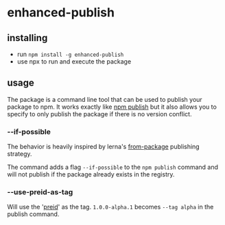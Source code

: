 # enhanced-publish

## installing

- run `npm install -g enhanced-publish`
- use npx to run and execute the package

## usage

The package is a command line tool that can be used to publish your package to npm.
It works exactly like [npm publish](https://docs.npmjs.com/cli/v8/commands/npm-publish) but it also allows you to specify to only publish the package if there is no version conflict.

### --if-possible

The behavior is heavily inspired by lerna's [from-package](https://github.com/lerna/lerna/tree/main/commands/publish#bump-from-package) publishing strategy.

The command adds a flag `--if-possible` to the `npm publish` command and will not publish if the package already exists in the registry.

### --use-preid-as-tag

Will use the '[preid](https://docs.npmjs.com/cli/v8/commands/npm-version#preid)' as the tag. `1.0.0-alpha.1` becomes `--tag alpha` in the publish command.
